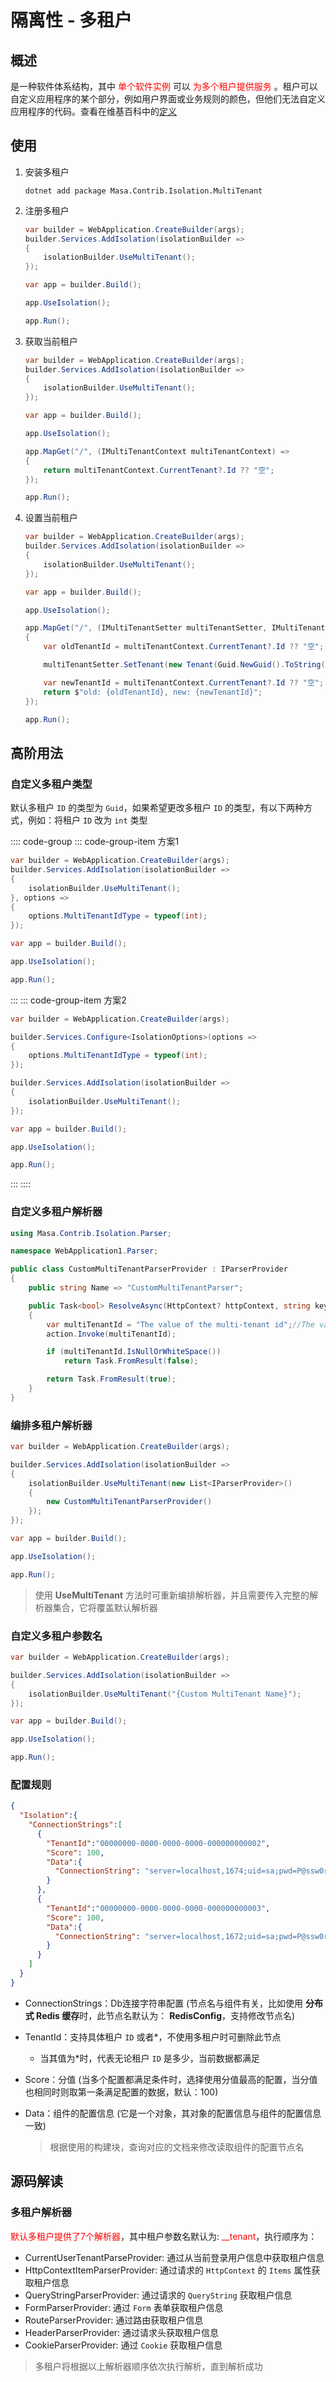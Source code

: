 ﻿# 隔离性 - 多租户

## 概述

是一种软件体系结构，其中<font Color=Red> 单个软件实例 </font>可以 <font Color=Red>为多个租户提供服务 </font>。租户可以自定义应用程序的某个部分，例如用户界面或业务规则的颜色，但他们无法自定义应用程序的代码。查看在维基百科中的[定义](https://zh.wikipedia.org/wiki/Multitenancy)

## 使用

1. 安装多租户

   ```shell 终端
   dotnet add package Masa.Contrib.Isolation.MultiTenant
   ```

2. 注册多租户

   ```csharp Program.cs l:2-5,9
   var builder = WebApplication.CreateBuilder(args);
   builder.Services.AddIsolation(isolationBuilder =>
   {
       isolationBuilder.UseMultiTenant();
   });
   
   var app = builder.Build();
   
   app.UseIsolation();
   
   app.Run();
   ```

3. 获取当前租户

   ```csharp Program.cs l:11-14
   var builder = WebApplication.CreateBuilder(args);
   builder.Services.AddIsolation(isolationBuilder =>
   {
       isolationBuilder.UseMultiTenant();
   });
   
   var app = builder.Build();
   
   app.UseIsolation();
   
   app.MapGet("/", (IMultiTenantContext multiTenantContext) =>
   {
       return multiTenantContext.CurrentTenant?.Id ?? "空";
   });
   
   app.Run();
   ```

4. 设置当前租户

   ```csharp Program.cs l:11-19
   var builder = WebApplication.CreateBuilder(args);
   builder.Services.AddIsolation(isolationBuilder =>
   {
       isolationBuilder.UseMultiTenant();
   });
   
   var app = builder.Build();
   
   app.UseIsolation();
   
   app.MapGet("/", (IMultiTenantSetter multiTenantSetter, IMultiTenantContext multiTenantContext) =>
   {
       var oldTenantId = multiTenantContext.CurrentTenant?.Id ?? "空";
   
       multiTenantSetter.SetTenant(new Tenant(Guid.NewGuid().ToString()));//设置当前租户id, 仅对当前请求生效
   
       var newTenantId = multiTenantContext.CurrentTenant?.Id ?? "空";
       return $"old: {oldTenantId}, new: {newTenantId}";
   });
   
   app.Run();
   ```

## 高阶用法

### 自定义多租户类型

默认多租户 `ID` 的类型为 `Guid`，如果希望更改多租户 `ID` 的类型，有以下两种方式，例如：将租户 `ID` 改为 `int` 类型

:::: code-group
::: code-group-item 方案1
```csharp Program.cs l:7
var builder = WebApplication.CreateBuilder(args);
builder.Services.AddIsolation(isolationBuilder =>
{
    isolationBuilder.UseMultiTenant();
}, options =>
{
    options.MultiTenantIdType = typeof(int);
});

var app = builder.Build();

app.UseIsolation();

app.Run();
```
:::
::: code-group-item 方案2
```csharp Program.cs l:5
var builder = WebApplication.CreateBuilder(args);

builder.Services.Configure<IsolationOptions>(options =>
{
    options.MultiTenantIdType = typeof(int);
});

builder.Services.AddIsolation(isolationBuilder =>
{
    isolationBuilder.UseMultiTenant();
});

var app = builder.Build();

app.UseIsolation();

app.Run();
```
:::
::::

<app-alert type="warning" content="修改多租户 `ID` 类型后，在定义实体时，需要将继承的 `IMultiTenant` 改为 `IMultiTenant<TMultiTenantIdType>`，更多信息可查看[文档](/framework/building-blocks/data/orm-efcore)"></app-alert>

### 自定义多租户解析器

```csharp
using Masa.Contrib.Isolation.Parser;

namespace WebApplication1.Parser;

public class CustomMultiTenantParserProvider : IParserProvider
{
    public string Name => "CustomMultiTenantParser";

    public Task<bool> ResolveAsync(HttpContext? httpContext, string key, Action<string> action)
    {
        var multiTenantId = "The value of the multi-tenant id";//The value of the multi-tenant id can be obtained by parsing the httpContext
        action.Invoke(multiTenantId);

        if (multiTenantId.IsNullOrWhiteSpace())
            return Task.FromResult(false);

        return Task.FromResult(true);
    }
}
```

### 编排多租户解析器

```csharp Program.cs l:5-8
var builder = WebApplication.CreateBuilder(args);

builder.Services.AddIsolation(isolationBuilder =>
{
    isolationBuilder.UseMultiTenant(new List<IParserProvider>()
    {
        new CustomMultiTenantParserProvider()
    });
});

var app = builder.Build();

app.UseIsolation();

app.Run();
```

> 使用 **UseMultiTenant** 方法时可重新编排解析器，并且需要传入完整的解析器集合，它将覆盖默认解析器

### 自定义多租户参数名

```csharp Program.cs l:5
var builder = WebApplication.CreateBuilder(args);

builder.Services.AddIsolation(isolationBuilder =>
{
    isolationBuilder.UseMultiTenant("{Custom MultiTenant Name}");
});

var app = builder.Build();

app.UseIsolation();

app.Run();
```

### 配置规则

```json appsettings.json l:2-19
{
  "Isolation":{
    "ConnectionStrings":[
      {
        "TenantId":"00000000-0000-0000-0000-000000000002",
        "Score": 100,
        "Data":{
          "ConnectionString": "server=localhost,1674;uid=sa;pwd=P@ssw0rd;database=identity;"
        }
      },
      {
        "TenantId":"00000000-0000-0000-0000-000000000003",
        "Score": 100,
        "Data":{
          "ConnectionString": "server=localhost,1672;uid=sa;pwd=P@ssw0rd;database=identity;"
        }
      }
    ]
  }
}
```

* ConnectionStrings：Db连接字符串配置 (节点名与组件有关，比如使用 **分布式 Redis 缓存**时，此节点名默认为： **RedisConfig**，支持修改节点名)

* TenantId：支持具体租户 `ID` 或者*，不使用多租户时可删除此节点

  * 当其值为*时，代表无论租户 `ID` 是多少，当前数据都满足

* Score：分值 (当多个配置都满足条件时，选择使用分值最高的配置，当分值也相同时则取第一条满足配置的数据，默认：100)

* Data：组件的配置信息 (它是一个对象，其对象的配置信息与组件的配置信息一致)

  > 根据使用的构建块，查询对应的文档来修改读取组件的配置节点名

## 源码解读

### 多租户解析器

<font Color=Red>默认多租户提供了7个解析器</font>，其中租户参数名默认为: <font Color=Red>__tenant</font>，执行顺序为：

* CurrentUserTenantParseProvider: 通过从当前登录用户信息中获取租户信息
* HttpContextItemParserProvider: 通过请求的 `HttpContext` 的 `Items` 属性获取租户信息
* QueryStringParserProvider: 通过请求的 `QueryString` 获取租户信息
* FormParserProvider: 通过 `Form` 表单获取租户信息
* RouteParserProvider: 通过路由获取租户信息
* HeaderParserProvider: 通过请求头获取租户信息
* CookieParserProvider: 通过 `Cookie` 获取租户信息

> 多租户将根据以上解析器顺序依次执行解析，直到解析成功
